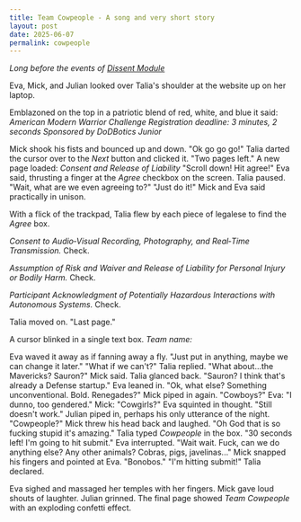 ```yaml
---
title: Team Cowpeople - A song and very short story
layout: post
date: 2025-06-07
permalink: cowpeople
---
```


*Long before the events of [Dissent Module](/story)*

Eva, Mick, and Julian looked over Talia's shoulder at the website up on her laptop. 

Emblazoned on the top in a patriotic blend of red, white, and blue it said: 
*American Modern Warrior Challenge*
*Registration deadline: 3 minutes, 2 seconds*
*Sponsored by DoDBotics Junior*

Mick shook his fists and bounced up and down. "Ok go go go!" 
Talia darted the cursor over to the *Next* button and clicked it. "Two pages left."
A new page loaded: *Consent and Release of Liability*
"Scroll down! Hit agree!" Eva said, thrusting a finger at the *Agree* checkbox on the screen. 
Talia paused. "Wait, what are we even agreeing to?"
"Just do it!" Mick and Eva said practically in unison. 

With a flick of the trackpad, Talia flew by each piece of legalese to find the *Agree* box. 

_Consent to Audio‑Visual Recording, Photography, and Real‑Time Transmission._ Check.

_Assumption of Risk and Waiver and Release of Liability for Personal Injury or Bodily Harm._ Check. 

_Participant Acknowledgment of Potentially Hazardous Interactions with Autonomous Systems._ Check.

Talia moved on. "Last page."

A cursor blinked in a single text box. 
*Team name:*

Eva waved it away as if fanning away a fly. "Just put in anything, maybe we can change it later." 
"What if we can't?" Talia replied. 
"What about...the Mavericks? Sauron?" Mick said. 
Talia glanced back. "Sauron? I think that's already a Defense startup." 
Eva leaned in. "Ok, what else? Something unconventional. Bold. Renegades?" 
Mick piped in again. "Cowboys?"
Eva: "I dunno, too gendered."
Mick: "Cowgirls?"
Eva squinted in thought. "Still doesn't work."
Julian piped in, perhaps his only utterance of the night. "Cowpeople?"
Mick threw his head back and laughed. "Oh God that is so fucking stupid it's amazing."
Talia typed *Cowpeople* in the box. "30 seconds left! I'm going to hit submit."
Eva interrupted. "Wait wait. Fuck, can we do anything else? Any other animals? Cobras, pigs, javelinas..."
Mick snapped his fingers and pointed at Eva. "Bonobos."
"I'm hitting submit!" Talia declared. 

Eva sighed and massaged her temples with her fingers. 
Mick gave loud shouts of laughter. Julian grinned.
The final page showed *Team Cowpeople* with an exploding confetti effect. 
